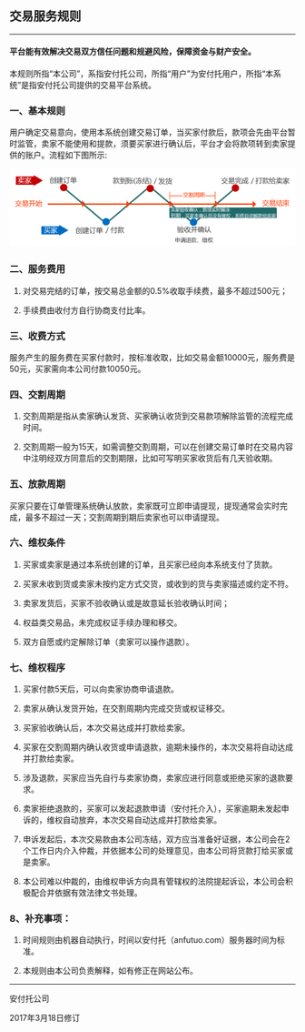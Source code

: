 ## 交易服务规则

---

#### 平台能有效解决交易双方信任问题和规避风险，保障资金与财产安全。



本规则所指“本公司”，系指安付托公司，所指“用户”为安付托用户，所指“本系统”是指安付托公司提供的交易平台系统。

### 一、基本规则

用户确定交易意向，使用本系统创建交易订单，当买家付款后，款项会先由平台暂时监管，卖家不能使用和提款，须要买家进行确认后，平台才会将款项转到卖家提供的账户。流程如下图所示:

![](/assets/jglct_m.gif)

### 二、服务费用

1. 对交易完结的订单，按交易总金额的0.5%收取手续费，最多不超过500元；

2. 手续费由收付方自行协商支付比率。

### 三、收费方式

服务产生的服务费在买家付款时，按标准收取，比如交易金额10000元，服务费是50元，买家需向本公司付款10050元。

### 四、交割周期

1. 交割周期是指从卖家确认发货、买家确认收货到交易款项解除监管的流程完成时间。

2. 交割周期一般为15天，如需调整交割周期，可以在创建交易订单时在交易内容中注明经双方同意后的交割期限，比如可写明买家收货后有几天验收期。

### 五、放款周期

买家只要在订单管理系统确认放款，卖家既可立即申请提现，提现通常会实时完成，最多不超过一天；交割周期到期后卖家也可以申请提现。

### 六、维权条件

1. 买家或卖家是通过本系统创建的订单，且买家已经向本系统支付了货款。

2. 买家未收到货或卖家未按约定方式交货，或收到的货与卖家描述或约定不符。

3. 卖家发货后，买家不验收确认或是故意延长验收确认时间；

4. 权益类交易品，未完成权证手续办理和移交。

5. 双方自愿或约定解除订单（卖家可以操作退款）。

### 七、维权程序

1. 买家付款5天后，可以向卖家协商申请退款。

2. 卖家从确认发货开始，在交割周期内完成交货或权证移交。

3. 买家验收确认后，本次交易达成并打款给卖家。

4. 买家在交割周期内确认收货或申请退款，逾期未操作的，本次交易将自动达成并打款给卖家。

5. 涉及退款，买家应当先自行与卖家协商，卖家应进行同意或拒绝买家的退款要求。

6. 卖家拒绝退款的，买家可以发起退款申请（安付托介入），买家逾期未发起申诉的，维权自动放弃，本次交易自动达成并打款给卖家。

7. 申诉发起后，本次交易款由本公司冻结，双方应当准备好证据，本公司会在2个工作日内介入仲裁，并依据本公司的处理意见，由本公司将货款打给买家或是卖家。

8. 本公司难以仲裁的，由维权申诉方向具有管辖权的法院提起诉讼，本公司会积极配合并依据有效法律文书处理。

### 8、补充事项：

1. 时间规则由机器自动执行，时间以安付托（anfutuo.com）服务器时间为标准。

2. 本规则由本公司负责解释，如有修正在网站公布。

---

安付托公司

2017年3月18日修订

